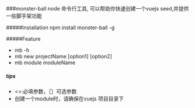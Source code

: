 ###monster-ball
	node 命令行工具, 可以帮助你快速创建一个vuejs seed,并提供一些脚手架功能


#####Installation
	npm install monster-ball -g

#####Feature
- mb -h
- mb new projectName [option1] [option2]
- mb module moduleName

##### tips 
 - <>:必填参数，［］可选参数
 - 创建一个module时，请确保在vuejs 项目目录下
